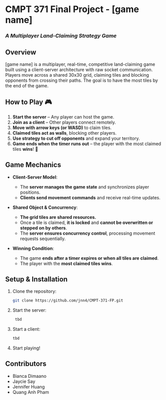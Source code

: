 # **CMPT 371 Final Project - [game name]**  

### *A Multiplayer Land-Claiming Strategy Game*  

## **Overview**  
[game name] is a multiplayer, real-time, competitive land-claiming game built using a client-server architecture with raw socket communication. Players move across a shared 30x30 grid, claiming tiles and blocking opponents from crossing their paths. The goal is to have the most tiles by the end of the game.  

## **How to Play** 🎮 
1. **Start the server** – Any player can host the game.  
2. **Join as a client** – Other players connect remotely.  
3. **Move with arrow keys (or WASD)** to claim tiles.  
4. **Claimed tiles act as walls**, blocking other players.  
5. **Use strategy to cut off opponents** and expand your territory.  
6. **Game ends when the timer runs out** – the player with the most claimed tiles **wins**! 🥳


## **Game Mechanics**  
- **Client-Server Model**:  
  - The **server manages the game state** and synchronizes player positions.  
  - **Clients send movement commands** and receive real-time updates.  

- **Shared Object & Concurrency**:  
  - **The grid tiles are shared resources.**  
  - Once a tile is claimed, **it is locked** and **cannot be overwritten or stepped on by others**.  
  - The **server ensures concurrency control**, processing movement requests sequentially.  

- **Winning Condition**:  
  - The game **ends after a timer expires or when all tiles are claimed**.  
  - The player with the **most claimed tiles wins**.  

## **Setup & Installation**  
1. Clone the repository:  
   ```sh
   git clone https://github.com/jnn4/CMPT-371-FP.git
   ```  
2. Start the server:  
   ```sh
    tbd
   ```  
3. Start a client:  
   ```sh
   tbd
   ```  
4. Start playing!


## **Contributors**  
- Bianca Dimaano
- Jaycie Say
- Jennifer Huang 
- Quang Anh Pham

